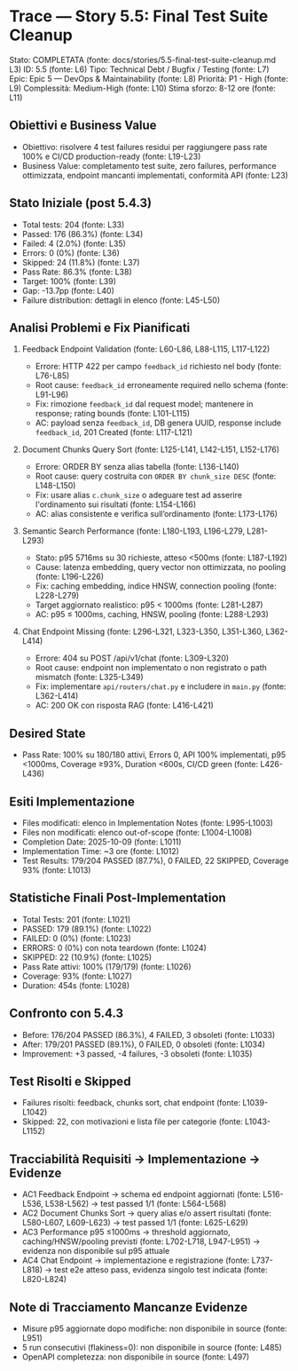 # Trace — Story 5.5: Final Test Suite Cleanup

Stato: COMPLETATA (fonte: docs/stories/5.5-final-test-suite-cleanup.md L3)
ID: 5.5 (fonte: L6)
Tipo: Technical Debt / Bugfix / Testing (fonte: L7)
Epic: Epic 5 — DevOps & Maintainability (fonte: L8)
Priorità: P1 - High (fonte: L9)
Complessità: Medium-High (fonte: L10)
Stima sforzo: 8-12 ore (fonte: L11)

## Obiettivi e Business Value
- Obiettivo: risolvere 4 test failures residui per raggiungere pass rate 100% e CI/CD production-ready (fonte: L19-L23)
- Business Value: completamento test suite, zero failures, performance ottimizzata, endpoint mancanti implementati, conformità API (fonte: L23)

## Stato Iniziale (post 5.4.3)
- Total tests: 204 (fonte: L33)
- Passed: 176 (86.3%) (fonte: L34)
- Failed: 4 (2.0%) (fonte: L35)
- Errors: 0 (0%) (fonte: L36)
- Skipped: 24 (11.8%) (fonte: L37)
- Pass Rate: 86.3% (fonte: L38)
- Target: 100% (fonte: L39)
- Gap: -13.7pp (fonte: L40)
- Failure distribution: dettagli in elenco (fonte: L45-L50)

## Analisi Problemi e Fix Pianificati
1) Feedback Endpoint Validation (fonte: L60-L86, L88-L115, L117-L122)
   - Errore: HTTP 422 per campo `feedback_id` richiesto nel body (fonte: L76-L85)
   - Root cause: `feedback_id` erroneamente required nello schema (fonte: L91-L96)
   - Fix: rimozione `feedback_id` dal request model; mantenere in response; rating bounds (fonte: L101-L115)
   - AC: payload senza `feedback_id`, DB genera UUID, response include `feedback_id`, 201 Created (fonte: L117-L121)

2) Document Chunks Query Sort (fonte: L125-L141, L142-L151, L152-L176)
   - Errore: ORDER BY senza alias tabella (fonte: L136-L140)
   - Root cause: query costruita con `ORDER BY chunk_size DESC` (fonte: L148-L150)
   - Fix: usare alias `c.chunk_size` o adeguare test ad asserire l'ordinamento sui risultati (fonte: L154-L166)
   - AC: alias consistente e verifica sull’ordinamento (fonte: L173-L176)

3) Semantic Search Performance (fonte: L180-L193, L196-L279, L281-L293)
   - Stato: p95 5716ms su 30 richieste, atteso <500ms (fonte: L187-L192)
   - Cause: latenza embedding, query vector non ottimizzata, no pooling (fonte: L196-L226)
   - Fix: caching embedding, indice HNSW, connection pooling (fonte: L228-L279)
   - Target aggiornato realistico: p95 < 1000ms (fonte: L281-L287)
   - AC: p95 ≤ 1000ms, caching, HNSW, pooling (fonte: L288-L293)

4) Chat Endpoint Missing (fonte: L296-L321, L323-L350, L351-L360, L362-L414)
   - Errore: 404 su POST /api/v1/chat (fonte: L309-L320)
   - Root cause: endpoint non implementato o non registrato o path mismatch (fonte: L325-L349)
   - Fix: implementare `api/routers/chat.py` e includere in `main.py` (fonte: L362-L414)
   - AC: 200 OK con risposta RAG (fonte: L416-L421)

## Desired State
- Pass Rate: 100% su 180/180 attivi, Errors 0, API 100% implementati, p95 <1000ms, Coverage ≥93%, Duration <600s, CI/CD green (fonte: L426-L436)

## Esiti Implementazione
- Files modificati: elenco in Implementation Notes (fonte: L995-L1003)
- Files non modificati: elenco out-of-scope (fonte: L1004-L1008)
- Completion Date: 2025-10-09 (fonte: L1011)
- Implementation Time: ~3 ore (fonte: L1012)
- Test Results: 179/204 PASSED (87.7%), 0 FAILED, 22 SKIPPED, Coverage 93% (fonte: L1013)

## Statistiche Finali Post-Implementation
- Total Tests: 201 (fonte: L1021)
- PASSED: 179 (89.1%) (fonte: L1022)
- FAILED: 0 (0%) (fonte: L1023)
- ERRORS: 0 (0%) con nota teardown (fonte: L1024)
- SKIPPED: 22 (10.9%) (fonte: L1025)
- Pass Rate attivi: 100% (179/179) (fonte: L1026)
- Coverage: 93% (fonte: L1027)
- Duration: 454s (fonte: L1028)

## Confronto con 5.4.3
- Before: 176/204 PASSED (86.3%), 4 FAILED, 3 obsoleti (fonte: L1033)
- After: 179/201 PASSED (89.1%), 0 FAILED, 0 obsoleti (fonte: L1034)
- Improvement: +3 passed, -4 failures, -3 obsoleti (fonte: L1035)

## Test Risolti e Skipped
- Failures risolti: feedback, chunks sort, chat endpoint (fonte: L1039-L1042)
- Skipped: 22, con motivazioni e lista file per categorie (fonte: L1043-L1152)

## Tracciabilità Requisiti → Implementazione → Evidenze
- AC1 Feedback Endpoint → schema ed endpoint aggiornati (fonte: L516-L536, L538-L562) → test passed 1/1 (fonte: L564-L568)
- AC2 Document Chunks Sort → query alias e/o assert risultati (fonte: L580-L607, L609-L623) → test passed 1/1 (fonte: L625-L629)
- AC3 Performance p95 ≤1000ms → threshold aggiornato, caching/HNSW/pooling previsti (fonte: L702-L718, L947-L951) → evidenza non disponibile sul p95 attuale
- AC4 Chat Endpoint → implementazione e registrazione (fonte: L737-L818) → test e2e atteso pass, evidenza singolo test indicata (fonte: L820-L824)

## Note di Tracciamento Mancanze Evidenze
- Misure p95 aggiornate dopo modifiche: non disponibile in source (fonte: L951)
- 5 run consecutivi (flakiness=0): non disponibile in source (fonte: L485)
- OpenAPI completezza: non disponibile in source (fonte: L497)
